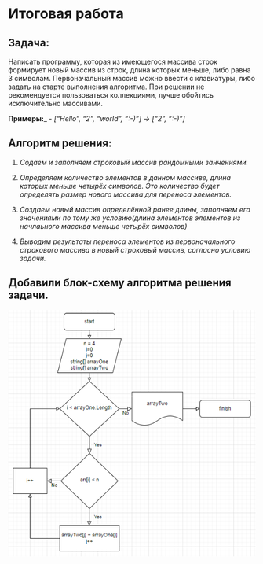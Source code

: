   # Итоговая работа 
  ## Задача:
  Написать программу, которая из имеющегося массива строк формирует новый массив из строк, длина которых меньше, либо равна 3 символам. Первоначальный массив можно ввести с клавиатуры, либо задать на старте выполнения алгоритма. При решении не рекомендуется пользоваться коллекциями, лучше обойтись исключительно массивами.

 __Примеры:___ - _[“Hello”, “2”, “world”, “:-)”] → [“2”, “:-)”]_
  ## Алгоритм решения:
1.  _Содаем и заполняем строковый массив рандомными занчениями._
    
2.  _Определяем количество элементов в данном массиве, длина которых меньше четырёх символов. Это количество будет определять размер нового массива для переноса элементов._
3.  _Создаем новый массив определённой ранее длины, заполняем его значениями по тому же условию(длина элементов элементов из начлаьного массива меньше четырёх символов)_
4. _Выводим результаты переноса элементов из первоначального строкового массива в новый строковый массив, согласно условию задачи._
    

## Добавили блок-схему алгоритма решения задачи.

![блок-схема](12.png )